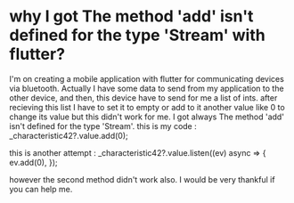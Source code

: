 
# why I got The method 'add' isn't defined for the type 'Stream' with flutter?

I'm on creating a mobile application with flutter for communicating devices via bluetooth.
Actually I have some data to send from my application to the other device, and then, this device have to send for me a list of ints. after recieving this list I have to set it to empty or add to it another value like 0 to change its value but this didn't work for me. I got always  The method 'add' isn't defined for the type 'Stream'.
this is my code :
   _characteristic42?.value.add(0);

this is another attempt :
       _characteristic42?.value.listen((ev) async => {
                          ev.add(0),
                        });

however the second method didn't work also.
I would be very thankful if you can help me.

        